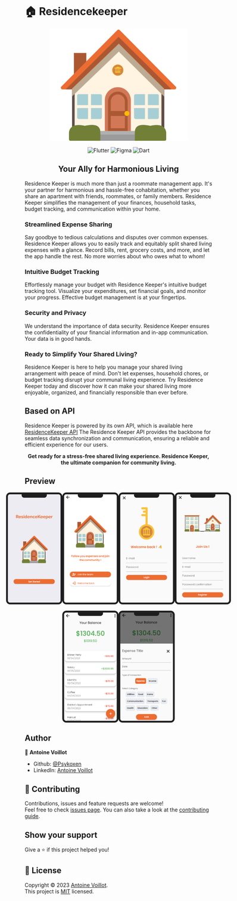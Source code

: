 # 🏠 Residencekeeper

<div align="center">
  <img src="readme/residencekeeper.png" height=300>
  </br>

![Flutter](https://img.shields.io/badge/Flutter-%2302569B.svg?style=for-the-badge&logo=Flutter&logoColor=white)
![Figma](https://img.shields.io/badge/figma-%23F24E1E.svg?style=for-the-badge&logo=figma&logoColor=white)
![Dart](https://img.shields.io/badge/dart-%230175C2.svg?style=for-the-badge&logo=dart&logoColor=white)

## Your Ally for Harmonious Living

</div>

Residence Keeper is much more than just a roommate management app. It's your partner for harmonious and hassle-free cohabitation, whether you share an apartment with friends, roommates, or family members. Residence Keeper simplifies the management of your finances, household tasks, budget tracking, and communication within your home.

### Streamlined Expense Sharing

Say goodbye to tedious calculations and disputes over common expenses. Residence Keeper allows you to easily track and equitably split shared living expenses with a glance. Record bills, rent, grocery costs, and more, and let the app handle the rest. No more worries about who owes what to whom!

### Intuitive Budget Tracking

Effortlessly manage your budget with Residence Keeper's intuitive budget tracking tool. Visualize your expenditures, set financial goals, and monitor your progress. Effective budget management is at your fingertips.

### Security and Privacy

We understand the importance of data security. Residence Keeper ensures the confidentiality of your financial information and in-app communication. Your data is in good hands.

### Ready to Simplify Your Shared Living?

Residence Keeper is here to help you manage your shared living arrangement with peace of mind. Don't let expenses, household chores, or budget tracking disrupt your communal living experience. Try Residence Keeper today and discover how it can make your shared living more enjoyable, organized, and financially responsible than ever before.

## Based on API

Residence Keeper is powered by its own API, which is available here [ResidenceKeeper API](https://github.com/Psykoxen/ResidenceKeeper-API)
The Residence Keeper API provides the backbone for seamless data synchronization and communication, ensuring a reliable and efficient experience for our users.

<div align="center">
  
 **Get ready for a stress-free shared living experience. Residence Keeper, the ultimate companion for community living.**
 
</div>

## Preview

<div align="center">
<div style="display:flex; justify-content:center; align-items:center; ">
  <img src="readme/welcome.png" height=300>
  <img src="readme/logger.png" height=300>
  <img src="readme/login.png" height=300>
  <img src="readme/register.png" height=300>
</div>
</br>
<div style="display:flex; justify-content:center; align-items:center; ">
  <img src="readme/balance.png" height=300>
  <img src="readme/add.png" height=300>
</div>
</div>

## Author

👤 **Antoine Voillot**

- Github: [@Psykoxen](https://github.com/Psykoxen)
- LinkedIn: [Antoine Voillot](https://linkedin.com/in/www.linkedin.com/in/antoine-voillot)

## 🤝 Contributing

Contributions, issues and feature requests are welcome!<br />Feel free to check [issues page](https://github.com/Psykoxen/ResidenceKeeper/issues). You can also take a look at the [contributing guide](https://github.com/Psykoxen/ResidenceKeeper/blob/master/CONTRIBUTING.md).

## Show your support

Give a ⭐️ if this project helped you!

## 📝 License

Copyright © 2023 [Antoine Voillot](https://github.com/Psykoxen).<br />
This project is [MIT](https://github.com/Psykoxen/ResidenceKeeper/blob/master/LICENSE) licensed.

